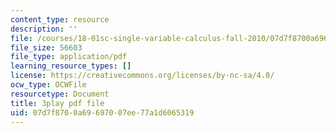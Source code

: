 ```yaml
---
content_type: resource
description: ''
file: /courses/18-01sc-single-variable-calculus-fall-2010/07d7f8700a69697007ee77a1d6065319_XRkgBWbWvg4.pdf
file_size: 56603
file_type: application/pdf
learning_resource_types: []
license: https://creativecommons.org/licenses/by-nc-sa/4.0/
ocw_type: OCWFile
resourcetype: Document
title: 3play pdf file
uid: 07d7f870-0a69-6970-07ee-77a1d6065319
---
```


